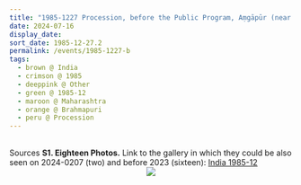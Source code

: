 ```yaml
---
title: "1985-1227 Procession, before the Public Program, Aṃgāpūr (near Brahmapuri), Maharashtra, India"
date: 2024-07-16
display_date: 
sort_date: 1985-12-27.2
permalink: /events/1985-1227-b
tags:
  - brown @ India
  - crimson @ 1985
  - deeppink @ Other
  - green @ 1985-12
  - maroon @ Maharashtra
  - orange @ Brahmapuri
  - peru @ Procession
---
```


<br>

<wave-list>
  <list-title color="DarkSeaGreen" width="40">Sources</list-title> 
  <list-item color="BlanchedAlmond"  width="280"><b>S1. Eighteen Photos.</b> Link to the gallery in which they could be also seen on 2024-0207 (two) and before 2023 (sixteen): <a href="https://eternalmoments.smugmug.com/Countries/India/1985-12">India 1985-12</a></list-item>
</wave-list>

<div style="text-align: center"><img src="https://pub-bcc3cbe9b1e94ba1ac28915f7a3900fa.r2.dev/1985-1227-b_Procession_before_the_Public_Program_Angapur_(near_Brahmapuri)_Maharashtra_India_16_(Photo_credit_Colin_Heinsen).png" /></div>